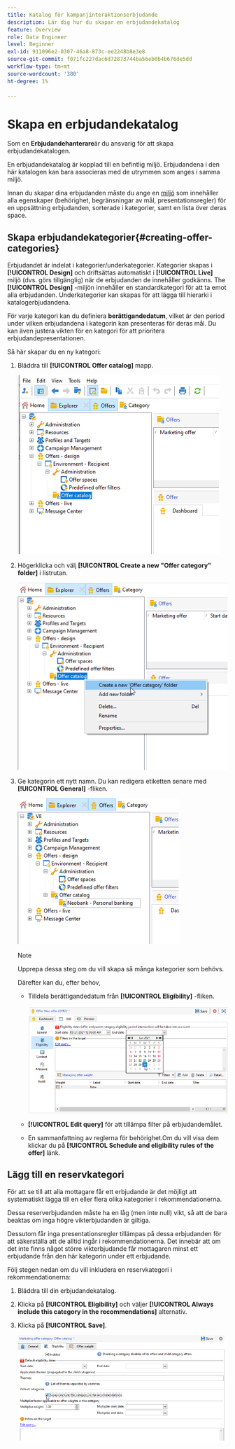 ```yaml
---
title: Katalog för kampanjinteraktionserbjudande
description: Lär dig hur du skapar en erbjudandekatalog
feature: Overview
role: Data Engineer
level: Beginner
exl-id: 911096e2-0307-46a8-873c-ee2248b8e3e8
source-git-commit: f071fc227dac6d72873744ba56eb0b4b676de5dd
workflow-type: tm+mt
source-wordcount: '380'
ht-degree: 1%

---
```


# Skapa en erbjudandekatalog

Som en **Erbjudandehanterare**&#x200B;är du ansvarig för att skapa erbjudandekatalogen.

En erbjudandekatalog är kopplad till en befintlig miljö. Erbjudandena i den här katalogen kan bara associeras med de utrymmen som anges i samma miljö.

Innan du skapar dina erbjudanden måste du ange en [miljö](interaction-env.md) som innehåller alla egenskaper (behörighet, begränsningar av mål, presentationsregler) för en uppsättning erbjudanden, sorterade i kategorier, samt en lista över deras space.

## Skapa erbjudandekategorier{#creating-offer-categories}

Erbjudandet är indelat i kategorier/underkategorier. Kategorier skapas i **[!UICONTROL Design]** och driftsättas automatiskt i **[!UICONTROL Live]** miljö (dvs. görs tillgänglig) när de erbjudanden de innehåller godkänns. The **[!UICONTROL Design]** -miljön innehåller en standardkategori för att ta emot alla erbjudanden. Underkategorier kan skapas för att lägga till hierarki i katalogerbjudandena.

För varje kategori kan du definiera **berättigandedatum**, vilket är den period under vilken erbjudandena i kategorin kan presenteras för deras mål. Du kan även justera vikten för en kategori för att prioritera erbjudandepresentationen.

Så här skapar du en ny kategori:

1. Bläddra till **[!UICONTROL Offer catalog]** mapp.

   ![](assets/offer_cat_create_001.png)

1. Högerklicka och välj **[!UICONTROL Create a new "Offer category" folder]** i listrutan.

   ![](assets/offer_cat_create_002.png)

1. Ge kategorin ett nytt namn. Du kan redigera etiketten senare med **[!UICONTROL General]** -fliken.

   ![](assets/offer_cat_create_003.png)

   >[!NOTE]
   >
   >Upprepa dessa steg om du vill skapa så många kategorier som behövs.

   Därefter kan du, efter behov,

   * Tilldela berättigandedatum från **[!UICONTROL Eligibility]** -fliken.

      ![](assets/offer_cat_create_004.png)

   * **[!UICONTROL Edit query]** för att tillämpa filter på erbjudandemålet.

   * En sammanfattning av reglerna för behörighet.Om du vill visa dem klickar du på **[!UICONTROL Schedule and eligibility rules of the offer]** länk.

## Lägg till en reservkategori

För att se till att alla mottagare får ett erbjudande är det möjligt att systematiskt lägga till en eller flera olika kategorier i rekommendationerna.

Dessa reserverbjudanden måste ha en låg (men inte null) vikt, så att de bara beaktas om inga högre vikterbjudanden är giltiga.

Dessutom får inga presentationsregler tillämpas på dessa erbjudanden för att säkerställa att de alltid ingår i rekommendationerna. Det innebär att om det inte finns något större vikterbjudande får mottagaren minst ett erbjudande från den här kategorin under ett erbjudande.

Följ stegen nedan om du vill inkludera en reservkategori i rekommendationerna:

1. Bläddra till din erbjudandekatalog.
1. Klicka på **[!UICONTROL Eligibility]** och väljer **[!UICONTROL Always include this category in the recommendations]** alternativ.
1. Klicka på **[!UICONTROL Save]**.

   ![](assets/offer_cat_default_001.png)
